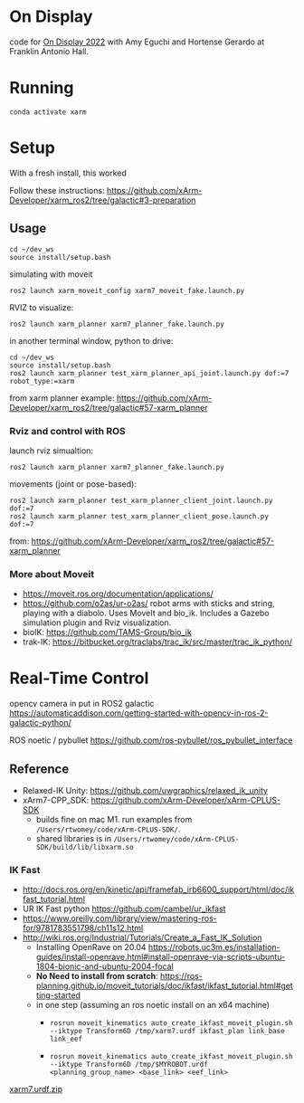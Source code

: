 # On Display

code for [On Display 2022](https://ondisplay.us/) with Amy Eguchi and Hortense Gerardo at Franklin Antonio Hall.

# Running

`conda activate xarm`

# Setup

With a fresh install, this worked

Follow these instructions: https://github.com/xArm-Developer/xarm_ros2/tree/galactic#3-preparation

## Usage

```
cd ~/dev_ws
source install/setup.bash
```
	
simulating with moveit 
```
ros2 launch xarm_moveit_config xarm7_moveit_fake.launch.py
```

RVIZ to visualize:
```
ros2 launch xarm_planner xarm7_planner_fake.launch.py
```

in another terminal window, python to drive: 
```
cd ~/dev_ws
source install/setup.bash
ros2 launch xarm_planner test_xarm_planner_api_joint.launch.py dof:=7 robot_type:=xarm
```
from xarm planner example: https://github.com/xArm-Developer/xarm_ros2/tree/galactic#57-xarm_planner

### Rviz and control with ROS

launch rviz simualtion:
```
ros2 launch xarm_planner xarm7_planner_fake.launch.py
```

movements (joint or pose-based):
```
ros2 launch xarm_planner test_xarm_planner_client_joint.launch.py dof:=7
ros2 launch xarm_planner test_xarm_planner_client_pose.launch.py dof:=7
```
from: https://github.com/xArm-Developer/xarm_ros2/tree/galactic#57-xarm_planner

### More about Moveit
- https://moveit.ros.org/documentation/applications/
- https://github.com/o2as/ur-o2as/ robot arms with sticks and string, playing with a diabolo. Uses MoveIt and bio_ik. Includes a Gazebo simulation plugin and Rviz visualization.
- bioIK: https://github.com/TAMS-Group/bio_ik
- trak-IK: https://bitbucket.org/traclabs/trac_ik/src/master/trac_ik_python/

# Real-Time Control
opencv camera in put in ROS2 galactic https://automaticaddison.com/getting-started-with-opencv-in-ros-2-galactic-python/

ROS noetic / pybullet https://github.com/ros-pybullet/ros_pybullet_interface

## Reference

- Relaxed-IK Unity: https://github.com/uwgraphics/relaxed_ik_unity
- xArm7-CPP_SDK: https://github.com/xArm-Developer/xArm-CPLUS-SDK
  - builds fine on mac M1. run examples from `/Users/rtwomey/code/xArm-CPLUS-SDK/`. 
  - shared libraries is in `/Users/rtwomey/code/xArm-CPLUS-SDK/build/lib/libxarm.so`
  
### IK Fast
- http://docs.ros.org/en/kinetic/api/framefab_irb6600_support/html/doc/ikfast_tutorial.html
- UR IK Fast python https://github.com/cambel/ur_ikfast
- https://www.oreilly.com/library/view/mastering-ros-for/9781783551798/ch11s12.html
- http://wiki.ros.org/Industrial/Tutorials/Create_a_Fast_IK_Solution
  - Installing OpenRave on 20.04 https://robots.uc3m.es/installation-guides/install-openrave.html#install-openrave-via-scripts-ubuntu-1804-bionic-and-ubuntu-2004-focal
  - **No Need to install from scratch**: https://ros-planning.github.io/moveit_tutorials/doc/ikfast/ikfast_tutorial.html#getting-started
  - in one step (assuming an ros noetic install on an x64 machine)
    - `rosrun moveit_kinematics auto_create_ikfast_moveit_plugin.sh --iktype Transform6D /tmp/xarm7.urdf ikfast_plan link_base link_eef`


    - `rosrun moveit_kinematics auto_create_ikfast_moveit_plugin.sh --iktype Transform6D /tmp/$MYROBOT.urdf <planning_group_name> <base_link> <eef_link>`

[xarm7.urdf.zip](https://github.com/roberttwomey/on-display-code/files/10096583/xarm7.urdf.zip)

